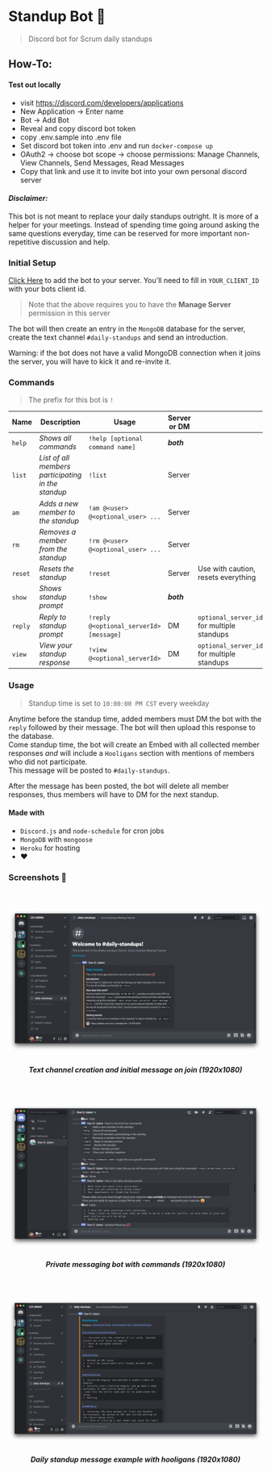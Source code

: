 # Standup Bot 🤖
> Discord bot for Scrum daily standups

## How-To:

#### Test out locally

- visit https://discord.com/developers/applications
- New Application -> Enter name
- Bot -> Add Bot
- Reveal and copy discord bot token
- copy .env.sample into .env file
- Set discord bot token into .env and run `docker-compose up`
- OAuth2 -> choose bot scope -> choose permissions: Manage Channels, View Channels, Send Messages, Read Messages
- Copy that link and use it to invite bot into your own personal discord server
  
#### *Disclaimer:* 

This bot is not meant to replace your daily standups outright. It is more of a helper for your meetings. Instead of spending time going around asking the same questions everyday, time can be reserved for more important non-repetitive discussion and help.

### Initial Setup 

[Click Here](https://discord.com/oauth2/authorize?client_id=YOUR_CLIENT_ID&scope=bot&permissions=355408) to add the bot to your server. You'll need to fill in `YOUR_CLIENT_ID` with your bots client id.
> Note that the above requires you to have the **Manage Server** permission in this server  

The bot will then create an entry in the `MongoDB` database for the server, create the text channel `#daily-standups` and send an introduction.

Warning: if the bot does not have a valid MongoDB connection when it joins the server, you will have to kick it and re-invite it.

### Commands
> The prefix for this bot is `!`

| Name    | Description                                        | Usage                                   | Server or DM |                                             |
| ------- | -------------------------------------------------- | --------------------------------------- | ------------ | ------------------------------------------- |
| `help`  | *Shows all commands*                               | `!help [optional command name]`         | **_both_**   |                                             |
| `list`  | *List of all members participating in the standup* | `!list`                                 | Server       |                                             |
| `am`    | *Adds a new member to the standup*                 | `!am @<user> @<optional_user> ...`      | Server       |                                             |
| `rm`    | *Removes a member from the standup*                | `!rm @<user> @<optional_user> ...`      | Server       |                                             |
| `reset` | *Resets the standup*                               | `!reset`                                | Server       | Use with caution, resets everything         |
| `show`  | *Shows standup prompt*                             | `!show`                                 | **_both_**   |                                             |
| `reply` | *Reply to standup prompt*                          | `!reply @<optional_serverId> [message]` | DM           | `optional_server_id`: for multiple standups |
| `view`  | *View your standup response*                       | `!view @<optional_serverId>`            | DM           | `optional_server_id`: for multiple standups |


### Usage
> Standup time is set to `10:00:00 PM CST` every weekday

Anytime before the standup time, added members must DM the bot with the `reply` followed by their message. The bot will then upload this response to the database.    
Come standup time, the bot will create an Embed with all collected member responses *and* will include a `Hooligans` section with mentions of members who did not participate.  
This message will be posted to `#daily-standups`.

After the message has been posted, the bot will delete all member responses, thus members will have to DM for the next standup.

#### Made with

- `Discord.js` and `node-schedule` for cron jobs
- `MongoDB` with `mongoose`
- `Heroku` for hosting
- :heart:


### Screenshots 📸
<br />

<h5 align="center">
  <img src="docs/screenshots/standup-bot-1.png" />
</h5>
<h5 align="center"> 

 *Text channel creation and initial message on join (1920x1080)*  

</h5>
<br />

<h5 align="center">
  <img src="docs/screenshots/standup-bot-2.png" />
</h5>
<h5 align="center"> 

 *Private messaging bot with commands (1920x1080)*  

</h5>
<br />

<h5 align="center">
  <img src="docs/screenshots/standup-bot-3.png" />
</h5>
<h5 align="center"> 

 *Daily standup message example with hooligans (1920x1080)*  

</h5>
